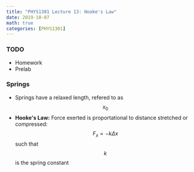 ```yaml
---
title: "PHYS1301 Lecture 13: Hooke's Law"
date: 2019-10-07
math: true 
categories: [PHYS1301]
---
```


### TODO

- Homework
- Prelab

### Springs

- Springs have a relaxed length, refered to as $$x_0$$
- **Hooke's Law:** Force exerted is proportational to distance stretched or compressed: $$ F_x = -k\Delta x$$ such that $$k$$ is the spring constant
